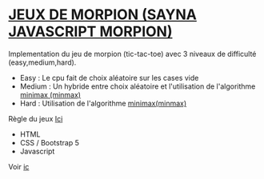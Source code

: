 # [JEUX DE MORPION (SAYNA JAVASCRIPT MORPION)](https://morpion-fahazavana.netlify.app/)


Implementation du jeu de morpion (tic-tac-toe) avec 3 niveaux de difficulté (easy,medium,hard).

* Easy : Le cpu fait de choix aléatoire sur les cases vide
* Medium : Un hybride entre choix aléatoire et l'utilisation de l'algorithme [minimax (minmax)](https://fr.m.wikipedia.org/wiki/Algorithme_minimax)
* Hard : Utilisation de l'algorithme [minimax(minmax)](https://fr.m.wikipedia.org/wiki/Algorithme_minimax)

Règle du jeux [Ici](https://www.regles-de-jeux.com/regle-du-morpion) 


* HTML
* CSS / Bootstrap 5
*  Javascript


Voir [ic](https://morpion-fahazavana.netlify.app/)